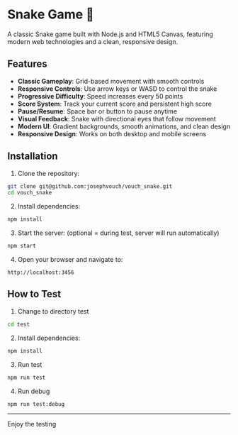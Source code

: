 # Snake Game 🐍

A classic Snake game built with Node.js and HTML5 Canvas, featuring modern web technologies and a clean, responsive design.

## Features

- **Classic Gameplay**: Grid-based movement with smooth controls
- **Responsive Controls**: Use arrow keys or WASD to control the snake
- **Progressive Difficulty**: Speed increases every 50 points
- **Score System**: Track your current score and persistent high score
- **Pause/Resume**: Space bar or button to pause anytime
- **Visual Feedback**: Snake with directional eyes that follow movement
- **Modern UI**: Gradient backgrounds, smooth animations, and clean design
- **Responsive Design**: Works on both desktop and mobile screens

## Installation

1. Clone the repository:
```bash
git clone git@github.com:josephvouch/vouch_snake.git
cd vouch_snake
```

2. Install dependencies:
```bash
npm install
```

3. Start the server: (optional = during test, server will run automatically)
```bash
npm start
```

4. Open your browser and navigate to:
```
http://localhost:3456
```

## How to Test

1. Change to directory test
```bash
cd test
```

2. Install dependencies:
```bash
npm install
```

3. Run test
```bash
npm run test
```

4. Run debug
```bash
npm run test:debug
```

---

Enjoy the testing

